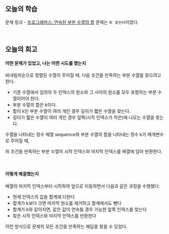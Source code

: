 ## 오늘의 학습
문제 링크 - [프로그래머스: 연속된 부분 수열의 합](https://school.programmers.co.kr/learn/courses/30/lessons/178870)
문제는 `투 포인터`이었다.

<br />

## 오늘의 회고
#### 어떤 문제가 있었고, 나는 어떤 시도를 했는지
비내림차순으로 정렬된 수열이 주어질 때, 다음 조건을 만족하는 부분 수열을 찾으려고 한다.

- 기존 수열에서 임의의 두 인덱스의 원소와 그 사이의 원소를 모두 포함하는 부분 수열이어야 한다.
- 부분 수열의 합은 k이다.
- 합이 k인 부분 수열이 여러 개인 경우 길이가 짧은 수열을 찾는다.
- 길이가 짧은 수열이 여러 개인 경우 앞쪽(시작 인덱스가 작은)에 나오는 수열을 찾는다.

수열을 나타내는 정수 배열 sequence와 부분 수열의 합을 나타내는 정수 k가 매개변수로 주어질 때, 

위 조건을 만족하는 부분 수열의 시작 인덱스와 마지막 인덱스를 배열에 담아 반환한다.

<br />

#### 어떻게 해결했는지
배열의 마지막 인덱스부터 시작하여 앞으로 이동하면서 다음과 같은 과정을 수행했다:

- 현재 인덱스의 값을 합계에 더한다
- 합계가 k보다 크면 마지막 원소를 제거하고 합계에서도 뺀다
- 합계가 k와 같아지면, 같은 값이 연속될 경우 가능한 앞쪽 인덱스를 찾는다
- 찾은 시작 인덱스와 마지막 인덱스를 반환한다

이런 방식으로 문제의 모든 조건을 만족하는 해답을 찾을 수 있었다.
